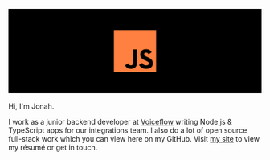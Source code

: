 ![JS](./banner.svg)

Hi, I'm Jonah.

I work as a junior backend developer at [Voiceflow](https://www.voiceflow.com/) writing Node.js & TypeScript apps for our integrations team.
I also do a lot of open source full-stack work which you can view here on my GitHub.
Visit [my site](https://jonahsnider.com) to view my résumé or get in touch.
